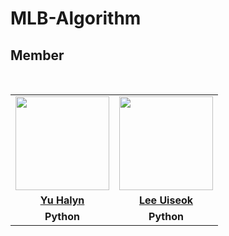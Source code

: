 # MLB-Algorithm

## Member
<br>
<table>
  <tr>
    <td align="center"><a href="https://github.com/halynyu"><img src="https://avatars.githubusercontent.com/halynyu" width="150px;" alt="">
    <td align="center"><a href="https://github.com/Ui-Seok"><img src="https://avatars.githubusercontent.com/Ui-Seok" width="150px;" alt="">
    </td>
  </tr>
  <tr>
    <td align="center"><a href="https://github.com/Heo-Jeong-Eun"><b>Yu Halyn</b></td>
    <td align="center"><a href="https://github.com/pushedrumex"><b>Lee Uiseok</b></td>
  </tr>
  <tr>
    <td align="center"><strong>Python</strong></td>
    <td align="center"><strong>Python</strong></td>
  </tr>
</table>
